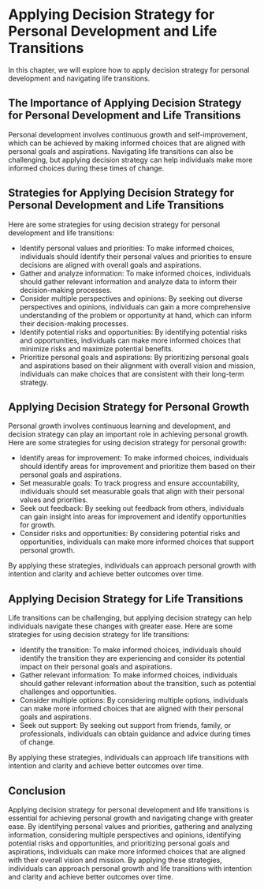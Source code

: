 Applying Decision Strategy for Personal Development and Life Transitions
==============================================================================================================================================

In this chapter, we will explore how to apply decision strategy for personal development and navigating life transitions.

The Importance of Applying Decision Strategy for Personal Development and Life Transitions
------------------------------------------------------------------------------------------

Personal development involves continuous growth and self-improvement, which can be achieved by making informed choices that are aligned with personal goals and aspirations. Navigating life transitions can also be challenging, but applying decision strategy can help individuals make more informed choices during these times of change.

Strategies for Applying Decision Strategy for Personal Development and Life Transitions
---------------------------------------------------------------------------------------

Here are some strategies for using decision strategy for personal development and life transitions:

* Identify personal values and priorities: To make informed choices, individuals should identify their personal values and priorities to ensure decisions are aligned with overall goals and aspirations.
* Gather and analyze information: To make informed choices, individuals should gather relevant information and analyze data to inform their decision-making processes.
* Consider multiple perspectives and opinions: By seeking out diverse perspectives and opinions, individuals can gain a more comprehensive understanding of the problem or opportunity at hand, which can inform their decision-making processes.
* Identify potential risks and opportunities: By identifying potential risks and opportunities, individuals can make more informed choices that minimize risks and maximize potential benefits.
* Prioritize personal goals and aspirations: By prioritizing personal goals and aspirations based on their alignment with overall vision and mission, individuals can make choices that are consistent with their long-term strategy.

Applying Decision Strategy for Personal Growth
----------------------------------------------

Personal growth involves continuous learning and development, and decision strategy can play an important role in achieving personal growth. Here are some strategies for using decision strategy for personal growth:

* Identify areas for improvement: To make informed choices, individuals should identify areas for improvement and prioritize them based on their personal goals and aspirations.
* Set measurable goals: To track progress and ensure accountability, individuals should set measurable goals that align with their personal values and priorities.
* Seek out feedback: By seeking out feedback from others, individuals can gain insight into areas for improvement and identify opportunities for growth.
* Consider risks and opportunities: By considering potential risks and opportunities, individuals can make more informed choices that support personal growth.

By applying these strategies, individuals can approach personal growth with intention and clarity and achieve better outcomes over time.

Applying Decision Strategy for Life Transitions
-----------------------------------------------

Life transitions can be challenging, but applying decision strategy can help individuals navigate these changes with greater ease. Here are some strategies for using decision strategy for life transitions:

* Identify the transition: To make informed choices, individuals should identify the transition they are experiencing and consider its potential impact on their personal goals and aspirations.
* Gather relevant information: To make informed choices, individuals should gather relevant information about the transition, such as potential challenges and opportunities.
* Consider multiple options: By considering multiple options, individuals can make more informed choices that are aligned with their personal goals and aspirations.
* Seek out support: By seeking out support from friends, family, or professionals, individuals can obtain guidance and advice during times of change.

By applying these strategies, individuals can approach life transitions with intention and clarity and achieve better outcomes over time.

Conclusion
----------

Applying decision strategy for personal development and life transitions is essential for achieving personal growth and navigating change with greater ease. By identifying personal values and priorities, gathering and analyzing information, considering multiple perspectives and opinions, identifying potential risks and opportunities, and prioritizing personal goals and aspirations, individuals can make more informed choices that are aligned with their overall vision and mission. By applying these strategies, individuals can approach personal growth and life transitions with intention and clarity and achieve better outcomes over time.
